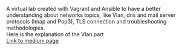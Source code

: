 A virtual lab created with Vagrant and Ansible to have a better understanding about networks topics, like Vlan, dns and mail server protocols (Imap and Pop3), TLS connection and troubleshooting methodologies. \
Here is the explanation of the Vlan part \
[Link to medium page](https://medium.com/p/7c872720b8e7)
